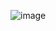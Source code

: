 ![image](https://user-images.githubusercontent.com/45956041/146225327-05c939fe-229b-4feb-88e1-c1db3e14fb78.png)
